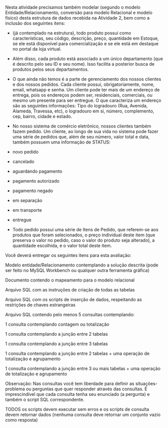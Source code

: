 Nesta atividade precisamos também modelar (segundo o modelo Entidade/Relacionamento, conversão para modelo Relacional e modelo físico) desta estrutura de dados recebida na Atividade 2, bem como a inclusão dos seguintes itens:

- (já contemplado na estrutura), todo produto possui como características, seu código, descrição, preço, quantidade em Estoque, se ele está disponível para comercialização e se ele está em destaque no portal da loja virtual.

- Além disso, cada produto está associado a um único departamento (que é descrito pelo seu ID e seu nome). Isso facilita a posterior busca de produtos pelos seus departamentos.

- O que ainda não temos é a parte de gerenciamento dos nossos clientes e dos nossos pedidos. Cada cliente possui, obrigatoriamente, nome, email, whatsapp e senha. Um cliente pode ter mais de um endereço de entrega, pois os endereços podem ser, residenciais, comerciais, ou mesmo um presente para ser entregue. O que caracteriza um endereço são as seguintes informações: Tipo do logradouro (Rua, Avenida, Alameda, Travessa, etc), o logradouro em si, número, complemento, cep, bairro, cidade e estado.

- No nosso sistema de comércio eletrônico, nossos clientes também fazem pedido. Um cliente, ao longo de sua vida no sistema pode fazer uma série de pedidos que, além de seu número, valor total e data, também possuem uma informação de STATUS:

- novo pedido

- cancelado

- aguardando pagamento

- pagamento autorizado

- pagamento negado

- em separação

- em transporte

- entregue

- Todo pedido possui uma série de Itens de Pedido, que referem-se aos produtos que foram selecionados, o preço individual deste item (que preserva o valor no pedido, caso o valor do produto seja alterado), a quantidade escolhida, e o valor total deste item.

 

Você deverá entregar os seguintes itens para esta avaliação:

Modelo entidade/Relacionamento contemplando a solução descrita (pode ser feito no MySQL Workbench ou qualquer outra ferramenta gráfica)

Documento contendo o mapeamento para o modelo relacional

Arquivo SQL com as instruções de criação de todas as tabelas

Arquivo SQL com os scripts de inserção de dados, respeitando as restrições de chaves estrangeiras

Arquivo SQL contendo pelo menos 5 consultas contemplando:


1 consulta contemplando contagem ou totalização

1 consulta contemplando a junção entre 2 tabelas

1 consulta contemplando a junção entre 3 tabelas

1 consulta contemplando a junção entre 2 tabelas + uma operação de totalização e agrupamento

1 consulta contemplando a junção entre 3 ou mais tabelas + uma operação de totalização e agrupamento

 

Observação: Nas consultas você tem liberdade para definir as situações-problema ou perguntas que quer responder através das consultas. É imprescindível que cada consulta tenha seu enunciado (a pergunta) e também o script SQL correspondente.

TODOS os scripts devem executar sem erros e os scripts de consulta devem retornar dados (nenhuma consulta deve retornar um conjunto vazio como resposta)